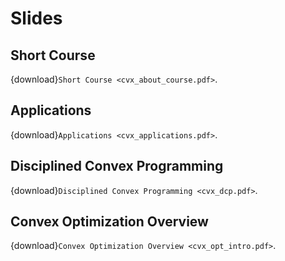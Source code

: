 # Slides

## Short Course

{download}`Short Course <cvx_about_course.pdf>`.

## Applications 

{download}`Applications <cvx_applications.pdf>`.

## Disciplined Convex Programming

{download}`Disciplined Convex Programming <cvx_dcp.pdf>`.

## Convex Optimization Overview

{download}`Convex Optimization Overview <cvx_opt_intro.pdf>`.
